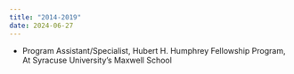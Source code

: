 ```yaml
---
title: "2014-2019"
date: 2024-06-27
---
```

- Program Assistant/Specialist, Hubert H. Humphrey Fellowship Program, At Syracuse University’s Maxwell School
